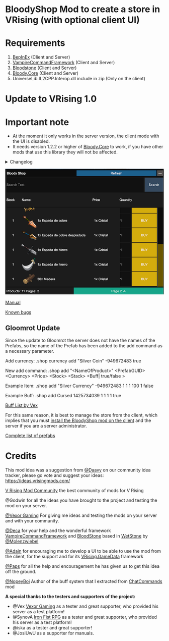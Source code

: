 
# BloodyShop Mod to create a store in VRising (with optional client UI)

# Requirements

1. [BepInEx](https://github.com/BepInEx/BepInEx) (Client and Server)
2. [VampireCommandFramework](https://github.com/decaprime/VampireCommandFramework) (Client and Server)
3. [Bloodstone](https://github.com/decaprime/Bloodstone) (Client and Server)
3. [Bloody.Core](https://github.com/oscarpedrero/BloodyCore) (Client and Server)
4. UniverseLib.IL2CPP.Interop.dll include in zip (Only on the client)

# Update to VRising 1.0

# Important note

- At the moment it only works in the server version, the client mode with the UI is disabled.
- It needs version 1.2.2 or higher of [Bloody.Core](https://github.com/oscarpedrero/BloodyCore) to work, if you have other mods that use this library they will not be affected.

<details>
<summary>Changelog</summary>

`1.0.0`
- Removed dependency on V Rising.Game Data
- Added Bloody.Core as a dependency
- Updated to VRising version 1.0

`0.9.92`
- Added to the add and buy command the possibility of adding buffs and not just items. Example: .shop add Cursed 1425734039 1 1 1 1 true

`0.9.9`
- Added command to reload configuration of products and currencies
- Now you can configure if you want a currency to be active or not in the drop system

`0.9.82`
- Fixed bug that did not allow adding infinite items

`0.9.81`
- Fixed a bug that existed when the currency_list.json file was first generated.
- Added option within the client configuration file to disable sounds.

`0.9.8`
- Added UI to set and remove currencies.
- Added messaging system for currencies.
- Optimize the performance of network messages from the server that caused lag to different players.
- Added a user registration system that uses the UI to only notify those users of changes in real time.
- Change of icons of the main menu.
- Refactoring of the window to add or remove products from the store, now everything is displayed in a single window.
- Fixed bug that did not allow deleting products from the UI.
- Added sounds to the UI for certain actions.
- The UniverseLib.IL2CPP.Interop.dll library is no longer compiled into the dll to avoid incompatibilities with other mods that use this library to create UIs.

`0.9.7`
- Added multi-currency

`0.9.6`
- Fixed error when you tried to buy or delete an item that there are several purchase options in the store, now you delete or buy the one you select from the UI

`0.9.5`
- Added Stacks for products

`0.9.0`
- Gloomrot Update

`0.8.3`
- Removed debug logs to improve server performance

`0.8.2`
- Simplified core inventory

`0.8.1`

- First public version of the mod

</details>

![alt text](https://github.com/oscarpedrero/BloodyShop/blob/master/Images/userui.png?raw=true)

[Manual](https://github.com/oscarpedrero/BloodyShop/wiki/Manual-%E2%80%90-Gloomrot-Update)

[Known bugs](https://github.com/oscarpedrero/BloodyShop/wiki/Known-bugs)



## Gloomrot Update

Since the update to Gloomrot the server does not have the names of the Prefabs, so the name of the Prefab has been added to the add command as a necessary parameter.

Add currency:
.shop currency add "Silver Coin" -949672483 true

New add command:
.shop add "\<NameOfProduct\>" \<PrefabGUID\> \<Currency\> \<Price\> \<Stock\> \<Stack\> \<Buff| true/false \> 

Example Item:
.shop add "Silver Currency" -949672483 1 1 1 100 1 false

Example Buff:
.shop add Cursed 1425734039 1 1 1 1 true

[Buff List by Vex](https://github.com/oscarpedrero/BloodyShop/wiki/Manual#buff-list-recomendation-by-vex-vexor-gaming)

For this same reason, it is best to manage the store from the client, which implies that you must [install the BloodyShop mod on the client](https://github.com/oscarpedrero/BloodyShop/wiki/Manual#requirements) and the server if you are a server administrator.

[Complete list of prefabs](https://vrising-website.pages.dev/items)

# Credits

This mod idea was a suggestion from [@Daavy](https://ideas.vrisingmods.com/posts/11/silver-shop) on our community idea tracker, please go vote and suggest your ideas: https://ideas.vrisingmods.com/

[V Rising Mod Community](https://discord.gg/vrisingmods) the best community of mods for V Rising

@Godwin for all the ideas you have brought to the project and testing the mod on your server.

[@Vexor Gaming](https://discord.gg/AyyenSJH) For giving me ideas and testing the mods on your server and with your community.

[@Deca](https://github.com/decaprime) for your help and the wonderful framework [VampireCommandFramework](https://github.com/decaprime/VampireCommandFramework) and [BloodStone](https://github.com/decaprime/Bloodstone) based in [WetStone](https://github.com/molenzwiebel/Wetstone) by [@Molenzwiebel](https://github.com/molenzwiebel)

[@Adain](https://github.com/adainrivers) for encouraging me to develop a UI to be able to use the mod from the client, for the support and for its [VRising.GameData](https://github.com/adainrivers/VRising.GameData) framework

[@Paps](https://github.com/phillipsOG) for all the help and encouragement he has given us to get this idea off the ground.

[@NopeyBoi](https://github.com/NopeyBoi) Author of the buff system that I extracted from [ChatCommands](https://github.com/NopeyBoi/ChatCommands) mod

**A special thanks to the testers and supporters of the project:**

- @Vex [Vexor Gaming](https://discord.gg/rxaTBzjuMc) as a tester and great supporter, who provided his server as a test platform!
- @SynovA [Iron Fist RPG](https://discord.gg/iron-fist-rpg) as a tester and great supporter, who provided his server as a test platform!
- @iska as a tester and great supporter!
- @JosiUwU as a supporter for manuals.